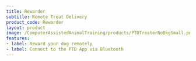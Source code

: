 ```yaml
---
title: Rewarder
subtitle: Remote Treat Delivery
product_code: Rewarder
layout: product
image: /ComputerAssistedAnimalTraining/products/PTDTreaterNoBkgSmall.png
features:
- label: Reward your dog remotely
- label: Connect to the PTD App via Bluetooth
---
```

